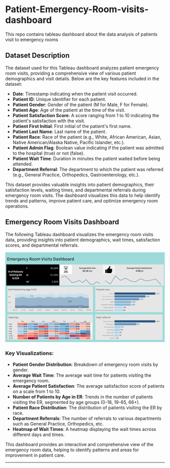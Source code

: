 # Patient-Emergency-Room-visits-dashboard
This repo contains tableau dashboard about the data analysis of patients visit to emergency rooms

## Dataset Description

The dataset used for this Tableau dashboard analyzes patient emergency room visits, providing a comprehensive view of various patient demographics and visit details. Below are the key features included in the dataset:

- **Date**: Timestamp indicating when the patient visit occurred.
- **Patient ID**: Unique identifier for each patient.
- **Patient Gender**: Gender of the patient (M for Male, F for Female).
- **Patient Age**: Age of the patient at the time of the visit.
- **Patient Satisfaction Score**: A score ranging from 1 to 10 indicating the patient's satisfaction with the visit.
- **Patient First Initial**: First initial of the patient's first name.
- **Patient Last Name**: Last name of the patient.
- **Patient Race**: Race of the patient (e.g., White, African American, Asian, Native American/Alaska Native, Pacific Islander, etc.).
- **Patient Admin Flag**: Boolean value indicating if the patient was admitted to the hospital (true) or not (false).
- **Patient Wait Time**: Duration in minutes the patient waited before being attended.
- **Department Referral**: The department to which the patient was referred (e.g., General Practice, Orthopedics, Gastroenterology, etc.).

This dataset provides valuable insights into patient demographics, their satisfaction levels, waiting times, and departmental referrals during emergency room visits. The dashboard visualizes this data to help identify trends and patterns, improve patient care, and optimize emergency room operations.


## Emergency Room Visits Dashboard

The following Tableau dashboard visualizes the emergency room visits data, providing insights into patient demographics, wait times, satisfaction scores, and departmental referrals.

![Emergency Room Visits Dashboard](https://github.com/Rohituddagiri/Patient-Emergency-Room-visits-dashboard/blob/main/ER%20visits%20dashboard.png)
### Key Visualizations:
- **Patient Gender Distribution**: Breakdown of emergency room visits by gender.
- **Average Wait Time**: The average wait time for patients visiting the emergency room.
- **Average Patient Satisfaction**: The average satisfaction score of patients on a scale from 1 to 10.
- **Number of Patients by Age in ER**: Trends in the number of patients visiting the ER, segmented by age groups (0-18, 19-65, 66+).
- **Patient Race Distribution**: The distribution of patients visiting the ER by race.
- **Department Referrals**: The number of referrals to various departments such as General Practice, Orthopedics, etc.
- **Heatmap of Wait Times**: A heatmap displaying the wait times across different days and times.

This dashboard provides an interactive and comprehensive view of the emergency room data, helping to identify patterns and areas for improvement in patient care.

---
